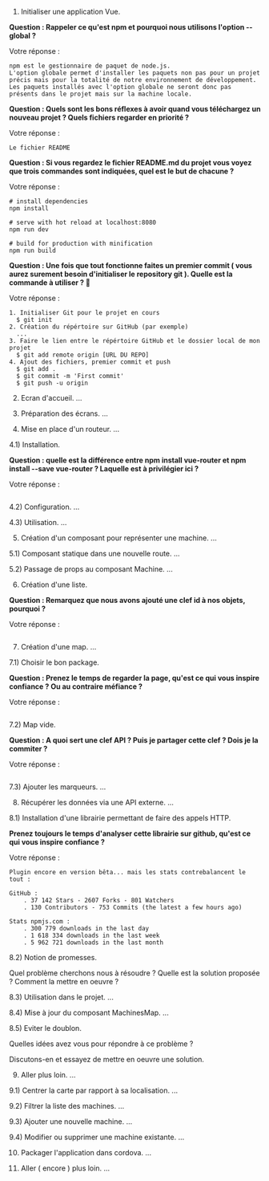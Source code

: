 1) Initialiser une application Vue.

**Question : Rappeler ce qu'est npm et pourquoi nous utilisons l'option --global ?**

Votre réponse :
````
npm est le gestionnaire de paquet de node.js.
L'option globale permet d'installer les paquets non pas pour un projet précis mais pour la totalité de notre environnement de développement.
Les paquets installés avec l'option globale ne seront donc pas présents dans le projet mais sur la machine locale.
````

**Question : Quels sont les bons réflexes à avoir quand vous téléchargez un nouveau projet ? Quels fichiers regarder en priorité ?**

Votre réponse :
````
Le fichier README
````

**Question : Si vous regardez le fichier README.md du projet vous voyez que trois commandes sont indiquées, quel est le but de chacune ?**

Votre réponse :
````
# install dependencies
npm install

# serve with hot reload at localhost:8080
npm run dev

# build for production with minification
npm run build
````

**Question : Une fois que tout fonctionne faites un premier commit ( vous aurez surement besoin d'initialiser le repository git ). Quelle est la commande à utiliser ? 🤔**

Votre réponse :
````
1. Initialiser Git pour le projet en cours
  $ git init
2. Création du répértoire sur GitHub (par exemple)
  ...
3. Faire le lien entre le répértoire GitHub et le dossier local de mon projet
  $ git add remote origin [URL DU REPO]
4. Ajout des fichiers, premier commit et push
  $ git add .
  $ git commit -m 'First commit'
  $ git push -u origin
````

2) Ecran d'accueil.
...
    
3) Préparation des écrans.
...
    
4) Mise en place d'un routeur.
... 
    
4.1) Installation.
   
**Question : quelle est la différence entre npm install vue-router et npm install --save vue-router ? Laquelle est à privilégier ici ?**
   
   Votre réponse :
   ````
   ````
    
4.2) Configuration.
...

4.3) Utilisation.
...

5) Création d'un composant pour représenter une machine.
...

5.1) Composant statique dans une nouvelle route.
...  
   
5.2) Passage de props au composant Machine.
...

6) Création d'une liste.
    
**Question : Remarquez que nous avons ajouté une clef id à nos objets, pourquoi ?**
    
  Votre réponse :
  ````
  ````

7) Création d'une map.
...
    
7.1) Choisir le bon package.

**Question : Prenez le temps de regarder la page, qu'est ce qui vous inspire confiance ? Ou au contraire méfiance ?**
   
   Votre réponse :
   ````
   ````

7.2) Map vide.

**Question : A quoi sert une clef API ? Puis je partager cette clef ? Dois je la commiter ?**
   
   Votre réponse :
   ````
   ````
    
7.3) Ajouter les marqueurs.
...

8) Récupérer les données via une API externe.
...

8.1) Installation d'une librairie permettant de faire des appels HTTP.

**Prenez toujours le temps d'analyser cette librairie sur github, qu'est ce qui vous inspire confiance ?**

  Votre réponse :
  ````
  Plugin encore en version bêta... mais les stats contrebalancent le tout :
  
  GitHub :
      . 37 142 Stars - 2607 Forks - 801 Watchers
      . 130 Contributors - 753 Commits (the latest a few hours ago)
  
  Stats npmjs.com :  
      . 300 779 downloads in the last day
      . 1 618 334 downloads in the last week
      . 5 962 721 downloads in the last month 
  ````

8.2) Notion de promesses.

   Quel problème cherchons nous à résoudre ?
   Quelle est la solution proposée ?
   Comment la mettre en oeuvre ?
    
    
8.3) Utilisation dans le projet.
...

8.4) Mise à jour du composant MachinesMap.
...

8.5) Eviter le doublon.
   
   Quelles idées avez vous pour répondre à ce problème ?
   
   Discutons-en et essayez de mettre en oeuvre une solution.
   

9) Aller plus loin.
...

9.1) Centrer la carte par rapport à sa localisation.
...

9.2) Filtrer la liste des machines.
...

9.3) Ajouter une nouvelle machine.
...
    
9.4) Modifier ou supprimer une machine existante.
...

10) Packager l'application dans cordova.
...

11) Aller ( encore ) plus loin.
...
